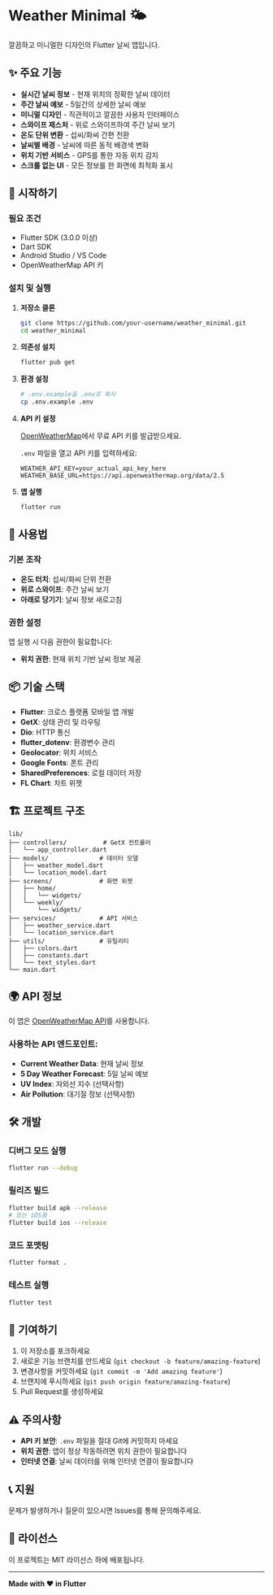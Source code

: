 # Weather Minimal 🌤️

깔끔하고 미니멀한 디자인의 Flutter 날씨 앱입니다.

## ✨ 주요 기능

- **실시간 날씨 정보** - 현재 위치의 정확한 날씨 데이터
- **주간 날씨 예보** - 5일간의 상세한 날씨 예보
- **미니멀 디자인** - 직관적이고 깔끔한 사용자 인터페이스
- **스와이프 제스처** - 위로 스와이프하여 주간 날씨 보기
- **온도 단위 변환** - 섭씨/화씨 간편 전환
- **날씨별 배경** - 날씨에 따른 동적 배경색 변화
- **위치 기반 서비스** - GPS를 통한 자동 위치 감지
- **스크롤 없는 UI** - 모든 정보를 한 화면에 최적화 표시

## 🚀 시작하기

### 필요 조건

- Flutter SDK (3.0.0 이상)
- Dart SDK
- Android Studio / VS Code
- OpenWeatherMap API 키

### 설치 및 실행

1. **저장소 클론**
   ```bash
   git clone https://github.com/your-username/weather_minimal.git
   cd weather_minimal
   ```

2. **의존성 설치**
   ```bash
   flutter pub get
   ```

3. **환경 설정**
   ```bash
   # .env.example을 .env로 복사
   cp .env.example .env
   ```

4. **API 키 설정**

   [OpenWeatherMap](https://openweathermap.org/api)에서 무료 API 키를 발급받으세요.

   `.env` 파일을 열고 API 키를 입력하세요:
   ```env
   WEATHER_API_KEY=your_actual_api_key_here
   WEATHER_BASE_URL=https://api.openweathermap.org/data/2.5
   ```

5. **앱 실행**
   ```bash
   flutter run
   ```

## 🎯 사용법

### 기본 조작
- **온도 터치**: 섭씨/화씨 단위 전환
- **위로 스와이프**: 주간 날씨 보기
- **아래로 당기기**: 날씨 정보 새로고침

### 권한 설정
앱 실행 시 다음 권한이 필요합니다:
- **위치 권한**: 현재 위치 기반 날씨 정보 제공

## 📦 기술 스택

- **Flutter**: 크로스 플랫폼 모바일 앱 개발
- **GetX**: 상태 관리 및 라우팅
- **Dio**: HTTP 통신
- **flutter_dotenv**: 환경변수 관리
- **Geolocator**: 위치 서비스
- **Google Fonts**: 폰트 관리
- **SharedPreferences**: 로컬 데이터 저장
- **FL Chart**: 차트 위젯

## 🏗️ 프로젝트 구조

```
lib/
├── controllers/          # GetX 컨트롤러
│   └── app_controller.dart
├── models/              # 데이터 모델
│   ├── weather_model.dart
│   └── location_model.dart
├── screens/             # 화면 위젯
│   ├── home/
│   │   └── widgets/
│   └── weekly/
│       └── widgets/
├── services/            # API 서비스
│   ├── weather_service.dart
│   └── location_service.dart
├── utils/               # 유틸리티
│   ├── colors.dart
│   ├── constants.dart
│   └── text_styles.dart
└── main.dart
```

## 🌍 API 정보

이 앱은 [OpenWeatherMap API](https://openweathermap.org/api)를 사용합니다.

### 사용하는 API 엔드포인트:
- **Current Weather Data**: 현재 날씨 정보
- **5 Day Weather Forecast**: 5일 날씨 예보
- **UV Index**: 자외선 지수 (선택사항)
- **Air Pollution**: 대기질 정보 (선택사항)

## 🛠️ 개발

### 디버그 모드 실행
```bash
flutter run --debug
```

### 릴리즈 빌드
```bash
flutter build apk --release
# 또는 iOS용
flutter build ios --release
```

### 코드 포맷팅
```bash
flutter format .
```

### 테스트 실행
```bash
flutter test
```

## 🤝 기여하기

1. 이 저장소를 포크하세요
2. 새로운 기능 브랜치를 만드세요 (`git checkout -b feature/amazing-feature`)
3. 변경사항을 커밋하세요 (`git commit -m 'Add amazing feature'`)
4. 브랜치에 푸시하세요 (`git push origin feature/amazing-feature`)
5. Pull Request를 생성하세요

## ⚠️ 주의사항

- **API 키 보안**: `.env` 파일을 절대 Git에 커밋하지 마세요
- **위치 권한**: 앱이 정상 작동하려면 위치 권한이 필요합니다
- **인터넷 연결**: 날씨 데이터를 위해 인터넷 연결이 필요합니다

## 📞 지원

문제가 발생하거나 질문이 있으시면 Issues를 통해 문의해주세요.

## 📄 라이선스

이 프로젝트는 MIT 라이선스 하에 배포됩니다.

---

**Made with ❤️ in Flutter**
